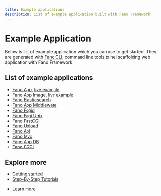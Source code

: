 ```yaml
---
title: Example applications
description: List of example application built with Fano Framework
---
```


<h1 class="major">Example Application</h1>

Below is list of example application which you can use to get started. They are
generated with [Fano CLI](https://github.com/fanoframework/fano-cli), command line tools to hel scaffolding web application with Fano Framework

## List of example applications

- [Fano App](https://github.com/fanoframework/fano-app), [live example](https://fano.juhara.id/)
- [Fano App Image](https://github.com/fanoframework/fano-app-img), [live example](https://fano-img.juhara.id/)
- [Fano Elasticsearch](https://github.com/fanoframework/fano-elasticsearch)
- [Fano App Middleware](https://github.com/fanoframework/fano-app-middleware)
- [Fano Fcgid](https://github.com/fanoframework/fano-fcgid)
- [Fano Fcgi Unix](https://github.com/fanoframework/fano-fcgi-unix)
- [Fano FastCGI](https://github.com/fanoframework/fano-fastcgi)
- [Fano Upload](https://github.com/fanoframework/fano-upload)
- [Fano Api](https://github.com/fanoframework/fano-api)
- [Fano Mvc](https://github.com/fanoframework/fano-mvc)
- [Fano App DB](https://github.com/fanoframework/fano-app-db)
- [Fano SCGI](https://github.com/fanoframework/fano-scgi)

## Explore more

- [Getting started](/getting-started)
- [Step-By-Step Tutorials](/tutorials)

<ul class="actions">
    <li><a href="/documentation" class="button">Learn more</a></li>
</ul>
